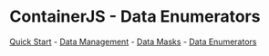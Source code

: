 # ContainerJS - Data Enumerators
<a href="./QuickStart.md">Quick Start</a> - <a href="./DataManagement.md">Data Management</a> - <a href="./DataMasks.md">Data Masks</a> - <a href="./DataEnumerators.md">Data Enumerators</a>
